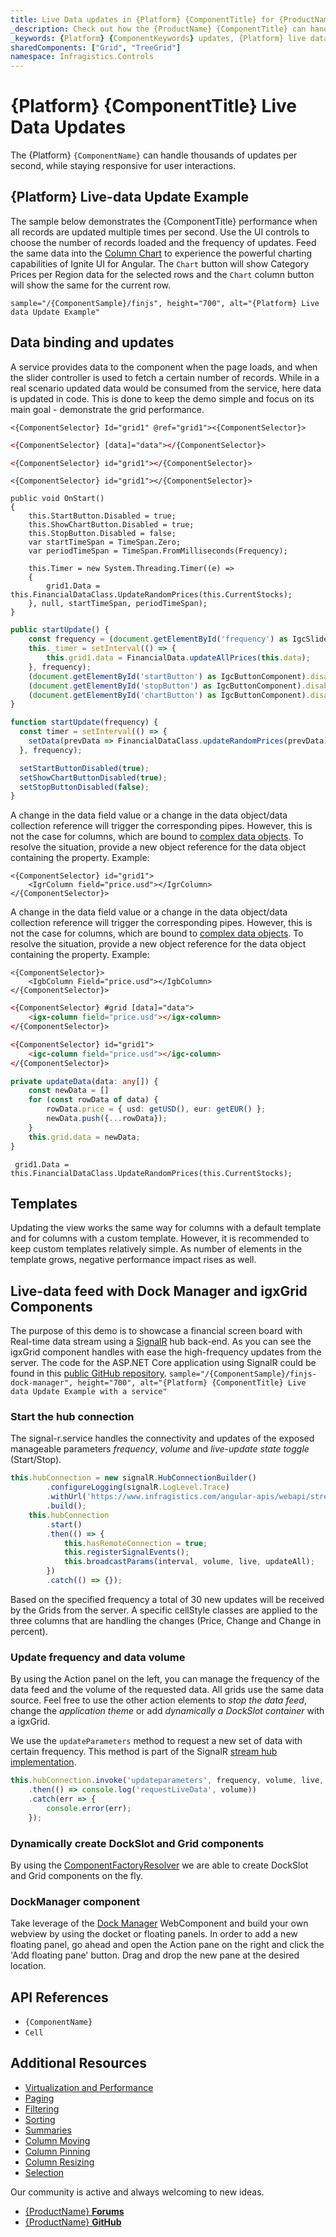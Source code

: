 ```yaml
---
title: Live Data updates in {Platform} {ComponentTitle} for {ProductName}
_description: Check out how the {ProductName} {ComponentTitle} can handle thousands of updates per second, while staying responsive for user interactions.
_keywords: {Platform} {ComponentKeywords} updates, {Platform} live data, infragistics
sharedComponents: ["Grid", "TreeGrid"]
namespace: Infragistics.Controls
---
```


# {Platform} {ComponentTitle} Live Data Updates

The {Platform} `{ComponentName}` can handle thousands of updates per second, while staying responsive for user interactions.


## {Platform} Live-data Update Example

The sample below demonstrates the {ComponentTitle} performance when all records are updated multiple times per second. Use the UI controls to choose the number of records loaded and the frequency of updates.
Feed the same data into the [Column Chart](../../charts/types/column-chart.md) to experience the powerful charting capabilities of Ignite UI for Angular. The `Chart` button will show Category Prices per Region data for the selected rows and the `Chart` column button will show the same for the current row.

`sample="/{ComponentSample}/finjs", height="700", alt="{Platform} Live data Update Example"`



## Data binding and updates

A service provides data to the component when the page loads, and when the slider controller is used to fetch a certain number of records. While in a real scenario updated data would be consumed from the service, here data is updated in code. This is done to keep the demo simple and focus on its main goal - demonstrate the grid performance.

```Razor
<{ComponentSelector} Id="grid1" @ref="grid1"><{ComponentSelector}>
```

<!-- Angular -->
```html
<{ComponentSelector} [data]="data"></{ComponentSelector}>
```
<!-- end: Angular -->

<!-- WebComponents -->
```html
<{ComponentSelector} id="grid1"></{ComponentSelector}>
```
<!-- end: WebComponents -->

<!-- React -->
```tsx
<{ComponentSelector} id="grid1"></{ComponentSelector}>
```
<!-- end: React -->

```razor
public void OnStart()
{
    this.StartButton.Disabled = true;
    this.ShowChartButton.Disabled = true;
    this.StopButton.Disabled = false;
    var startTimeSpan = TimeSpan.Zero;
    var periodTimeSpan = TimeSpan.FromMilliseconds(Frequency);

    this.Timer = new System.Threading.Timer((e) =>
    {
        grid1.Data = this.FinancialDataClass.UpdateRandomPrices(this.CurrentStocks);
    }, null, startTimeSpan, periodTimeSpan);
}
```

```typescript
public startUpdate() {
    const frequency = (document.getElementById('frequency') as IgcSliderComponent).value;
    this._timer = setInterval(() => {
        this.grid1.data = FinancialData.updateAllPrices(this.data);
    }, frequency);
    (document.getElementById('startButton') as IgcButtonComponent).disabled = true;
    (document.getElementById('stopButton') as IgcButtonComponent).disabled = false;
    (document.getElementById('chartButton') as IgcButtonComponent).disabled = true;
}
```

<!-- React -->
```typescript
function startUpdate(frequency) {
  const timer = setInterval(() => {
    setData(prevData => FinancialDataClass.updateRandomPrices(prevData));
  }, frequency);

  setStartButtonDisabled(true);
  setShowChartButtonDisabled(true);
  setStopButtonDisabled(false);
}
```

A change in the data field value or a change in the data object/data collection reference will trigger the corresponding pipes. However, this is not the case for columns, which are bound to [complex data objects](../data-grid.md#complex-data-binding). To resolve the situation, provide a new object reference for the data object containing the property. Example:

```tsx
<{ComponentSelector} id="grid1">
    <IgrColumn field="price.usd"></IgrColumn>
</{ComponentSelector}>
```
<!-- end: React -->

A change in the data field value or a change in the data object/data collection reference will trigger the corresponding pipes. However, this is not the case for columns, which are bound to [complex data objects](../data-grid.md#complex-data-binding). To resolve the situation, provide a new object reference for the data object containing the property. Example:

```Razor
<{ComponentSelector}>
    <IgbColumn Field="price.usd"></IgbColumn>
</{ComponentSelector}>
```

<!-- Angular -->
```html
<{ComponentSelector} #grid [data]="data">
    <igx-column field="price.usd"></igx-column>
</{ComponentSelector}>
```
<!-- end: Angular -->

<!-- WebComponents -->
```html
<{ComponentSelector} id="grid1">
    <igc-column field="price.usd"></igc-column>
</{ComponentSelector}>
```
<!-- end: WebComponents -->

```typescript
private updateData(data: any[]) {
    const newData = []
    for (const rowData of data) {
        rowData.price = { usd: getUSD(), eur: getEUR() };
        newData.push({...rowData});
    }
    this.grid.data = newData;
}
```

```razor
 grid1.Data = this.FinancialDataClass.UpdateRandomPrices(this.CurrentStocks);
```

## Templates
Updating the view works the same way for columns with a default template and for columns with a custom template. However, it is recommended to keep custom templates relatively simple. As number of elements in the template grows, negative performance impact rises as well.

<!-- Angular -->
## Live-data feed with Dock Manager and igxGrid Components
The purpose of this demo is to showcase a financial screen board with Real-time data stream using a [SignalR](https://dotnet.microsoft.com/apps/aspnet/signalr) hub back-end.
As you can see the igxGrid component handles with ease the high-frequency updates from the server. The code for the ASP.NET Core application using SignalR could be found in this [public GitHub repository](https://github.com/IgniteUI/finjs-web-api).
`sample="/{ComponentSample}/finjs-dock-manager", height="700", alt="{Platform} {ComponentTitle} Live data Update Example with a service"`




### Start the hub connection

The signal-r.service handles the connectivity and updates of the exposed manageable parameters *frequency*, *volume* and *live-update state toggle* (Start/Stop).

```ts
this.hubConnection = new signalR.HubConnectionBuilder()
        .configureLogging(signalR.LogLevel.Trace)
        .withUrl('https://www.infragistics.com/angular-apis/webapi/streamHub')
        .build();
    this.hubConnection
        .start()
        .then(() => {
            this.hasRemoteConnection = true;
            this.registerSignalEvents();
            this.broadcastParams(interval, volume, live, updateAll);
        })
        .catch(() => {});
```

Based on the specified frequency a total of 30 new updates will be received by the Grids from the server. A specific cellStyle classes are applied to the three columns that are handling the changes (Price, Change and Change in percent).

### Update frequency and data volume

By using the Action panel on the left, you can manage the frequency of the data feed and the volume of the requested data. All grids use the same data source. Feel free to use the other action elements to *stop the data feed*, change the *application theme* or add *dynamically a DockSlot container* with a igxGrid.

We use the `updateParameters` method to request a new set of data with certain frequency. This method is part of the SignalR [stream hub implementation](https://github.com/IgniteUI/finjs-web-api/blob/master/WebAPI/Models/StreamHub.cs#L18).

```ts
this.hubConnection.invoke('updateparameters', frequency, volume, live, updateAll)
    .then(() => console.log('requestLiveData', volume))
    .catch(err => {
        console.error(err);
    });
```

### Dynamically create DockSlot and Grid components

By using the [ComponentFactoryResolver](https://angular.io/api/core/ComponentFactoryResolver) we are able to create DockSlot and Grid components on the fly.

### DockManager component
Take leverage of the [Dock Manager](../../layouts/dock-manager.md) WebComponent and build your own webview by using the docket or floating panels. In order to add a new floating panel, go ahead and open the Action pane on the right and click the 'Add floating pane' button. Drag and drop the new pane at the desired location.

<!-- end: Angular -->


## API References
* `{ComponentName}`
* `Cell`

## Additional Resources
<!-- ComponentStart:  Grid -->
* [Virtualization and Performance](virtualization.md)
* [Paging](paging.md)
* [Filtering](filtering.md)
* [Sorting](sorting.md)
* [Summaries](summaries.md)
* [Column Moving](column-moving.md)
* [Column Pinning](column-pinning.md)
* [Column Resizing](column-resizing.md)
* [Selection](selection.md)
<!-- ComponentEnd:  Grid -->

Our community is active and always welcoming to new ideas.

* [{ProductName} **Forums**]({ForumsLink})
* [{ProductName} **GitHub**]({GithubLink})


